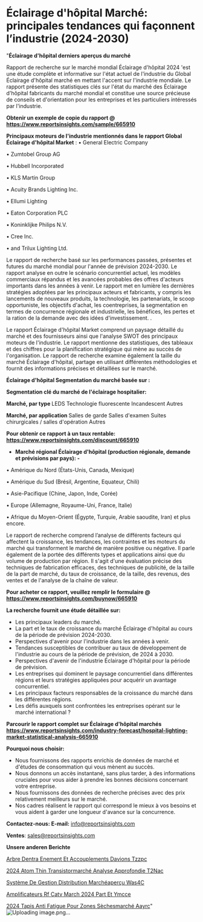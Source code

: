 # Éclairage d'hôpital Marché: principales tendances qui façonnent l’industrie (2024-2030)

"<strong>Éclairage d'hôpital derniers aperçus du marché</strong>

Rapport de recherche sur le marché mondial Éclairage d'hôpital 2024 'est une étude complète et informative sur l'état actuel de l'industrie du Global Éclairage d'hôpital marché en mettant l'accent sur l'industrie mondiale. Le rapport présente des statistiques clés sur l'état du marché des Éclairage d'hôpital fabricants du marché mondial et constitue une source précieuse de conseils et d'orientation pour les entreprises et les particuliers intéressés par l'industrie.

<strong>Obtenir un exemple de copie du rapport @ <a href=https://www.reportsinsights.com/sample/665910>https://www.reportsinsights.com/sample/665910</a></strong>

<strong>Principaux moteurs de l'industrie mentionnés dans le rapport Global Éclairage d'hôpital Market</strong> :
• General Electric Company

• Zumtobel Group AG

• Hubbell Incorporated

• KLS Martin Group

• Acuity Brands Lighting Inc.

• Ellumi Lighting

• Eaton Corporation PLC

• Koninklijke Philips N.V.

• Cree Inc.

• and Trilux Lighting Ltd.

Le rapport de recherche basé sur les performances passées, présentes et futures du marché mondial pour l'année de prévision 2024-2030. Le rapport analyse en outre le scénario concurrentiel actuel, les modèles commerciaux répandus et les avancées probables des offres d'acteurs importants dans les années à venir. Le rapport met en lumière les dernières stratégies adoptées par les principaux acteurs et fabricants, y compris les lancements de nouveaux produits, la technologie, les partenariats, le scoop opportuniste, les objectifs d'achat, les coentreprises, la segmentation en termes de concurrence régionale et industrielle, les bénéfices, les pertes et la ration de la demande avec des idées d'investissement. .

Le rapport Éclairage d'hôpital Market comprend un paysage détaillé du marché et des fournisseurs ainsi que l'analyse SWOT des principaux moteurs de l'industrie. Le rapport mentionne des statistiques, des tableaux et des chiffres pour la planification stratégique qui mène au succès de l'organisation. Le rapport de recherche examine également la taille du marché Éclairage d'hôpital, partage en utilisant différentes méthodologies et fournit des informations précises et détaillées sur le marché.

<strong>Éclairage d'hôpital Segmentation du marché basée sur :</strong>

<strong> Segmentation clé du marché de l'éclairage hospitalier: </strong>

<strong> Marché, par type </strong>
LEDS
Technologie fluorescente
Incandescent
Autres

<strong> Marché, par application </strong>
Salles de garde
Salles d'examen
Suites chirurgicales / salles d'opération
Autres

<strong>Pour obtenir ce rapport à un taux rentable: <a href=https://www.reportsinsights.com/discount/665910>https://www.reportsinsights.com/discount/665910</a></strong>
<ul>
  <li><strong>Marché régional Éclairage d'hôpital (production régionale, demande et prévisions par pays): -</strong></li>
</ul>
• Amérique du Nord (États-Unis, Canada, Mexique)

• Amérique du Sud (Brésil, Argentine, Equateur, Chili)

• Asie-Pacifique (Chine, Japon, Inde, Corée)

• Europe (Allemagne, Royaume-Uni, France, Italie)

• Afrique du Moyen-Orient (Égypte, Turquie, Arabie saoudite, Iran) et plus encore.

Le rapport de recherche comprend l’analyse de différents facteurs qui affectent la croissance, les tendances, les contraintes et les moteurs du marché qui transforment le marché de manière positive ou négative. Il parle également de la portée des différents types et applications ainsi que du volume de production par région. Il s'agit d'une évaluation précise des techniques de fabrication efficaces, des techniques de publicité, de la taille de la part de marché, du taux de croissance, de la taille, des revenus, des ventes et de l'analyse de la chaîne de valeur.

<strong>Pour acheter ce rapport, veuillez remplir le formulaire @   <a href=https://www.reportsinsights.com/buynow/665910>https://www.reportsinsights.com/buynow/665910</a></strong>

<strong>La recherche fournit une étude détaillée sur:</strong>
<ul>
  <li>Les principaux leaders du marché.</li>
  <li>La part et le taux de croissance du marché Éclairage d'hôpital au cours de la période de prévision 2024-2030.</li>
  <li>Perspectives d'avenir pour l'industrie dans les années à venir.</li>
  <li>Tendances susceptibles de contribuer au taux de développement de l'industrie au cours de la période de prévision, de 2024 à 2030.</li>
  <li>Perspectives d'avenir de l'industrie Éclairage d'hôpital pour la période de prévision.</li>
  <li>Les entreprises qui dominent le paysage concurrentiel dans différentes régions et leurs stratégies appliquées pour acquérir un avantage concurrentiel.</li>
  <li>Les principaux facteurs responsables de la croissance du marché dans les différentes régions.</li>
  <li>Les défis auxquels sont confrontées les entreprises opérant sur le marché international ?</li>
</ul>

<strong>Parcourir le rapport complet sur Éclairage d'hôpital marchés <a href=https://www.reportsinsights.com/industry-forecast/hospital-lighting-market-statistical-analysis-665910>https://www.reportsinsights.com/industry-forecast/hospital-lighting-market-statistical-analysis-665910</a></strong>

<strong>Pourquoi nous choisir:</strong>
<ul>
  <li>Nous fournissons des rapports enrichis de données de marché et d'études de consommation qui vous mènent au succès.</li>
  <li>Nous donnons un accès instantané, sans plus tarder, à des informations cruciales pour vous aider à prendre les bonnes décisions concernant votre entreprise.</li>
  <li>Nous fournissons des données de recherche précises avec des prix relativement meilleurs sur le marché.</li>
  <li>Nos cadres réalisent le rapport qui correspond le mieux à vos besoins et vous aident à garder une longueur d'avance sur la concurrence.</li>
</ul>
<strong>Contactez-nous:
</strong><strong>E-mail:</strong> <a href=mailto:info@reportsinsights.com>info@reportsinsights.com</a>

<strong>Ventes</strong>: <a href=mailto:sales@reportsinsights.com>sales@reportsinsights.com</a>

<strong>Unsere anderen Berichte</strong>

<a href=https://www.linkedin.com/pulse/arbre-dentra%C3%AEnement-et-accouplements-davions-tzzpc/>Arbre Dentra Enement Et Accouplements Davions Tzzpc</a>

<a href=https://www.linkedin.com/pulse/2024-atom-thin-transistormarché-analyse-approfondie-t2nac/>2024 Atom Thin Transistormarché Analyse Approfondie T2Nac</a>

<a href=https://www.linkedin.com/pulse/système-de-gestion-distribution-marchéaperçu-was4c/>Système De Gestion Distribution Marchéaperçu Was4C</a>

<a href=https://www.linkedin.com/pulse/amplificateurs-rf-catv-march%C3%A9-2024-part-et-ymcce/>Amplificateurs Rf Catv March 2024 Part Et Ymcce</a>

<a href=https://www.linkedin.com/pulse/2024-tapis-anti-fatigue-pour-zones-sèchesmarché-aayrc/>2024 Tapis Anti Fatigue Pour Zones Sèchesmarché Aayrc</a>"
![Uploading image.png…]()
